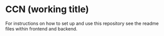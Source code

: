# CCN (working title)

For instructions on how to set up and use this repository see the readme files within frontend and backend.
